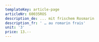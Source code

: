 ```yaml
---
templateKey: article-page
articleNr: 60035ROS
description_de: ... mit frischem Rosmarin
description_fr: ' … au romarin frais'
unit: '3'
price: 13.--
---
```


